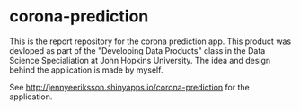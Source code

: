 # corona-prediction

This is the report repository for the corona prediction app. This product was devloped as part of the "Developing Data Products" class in the Data Science Specialiation at John Hopkins University. The idea and design behind the application is made by myself.

See http://jennyeeriksson.shinyapps.io/corona-prediction for the application.
